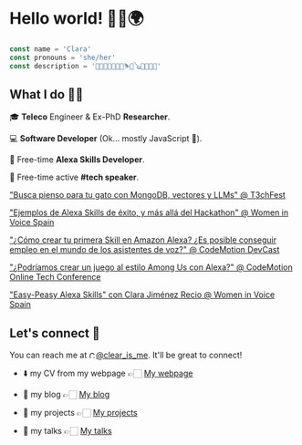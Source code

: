 # Hello world! 👋🏻🌍

```javascript
const name = 'Clara'
const pronouns = 'she/her'
const description = '👩🏻‍💻😻🌈🥦🍻⛷🎸🪕💖🚀📸🥳'
```

## What I do 🙌🏻

🎓 **Teleco** Engineer & Ex-PhD **Researcher**.

💻 **Software Developer** (Ok... mostly JavaScript 🤪).

🎊 Free-time **Alexa Skills Developer**.

🎤 Free-time active **#tech speaker**.

["Busca pienso para tu gato con MongoDB, vectores y LLMs" @ T3chFest](https://www.youtube.com/watch?v=iYtlRpmbXeE)

["Ejemplos de Alexa Skills de éxito, y más allá del Hackathon" @ Women in Voice Spain](https://www.youtube.com/watch?v=qxu-xjZoR5k)

["¿Cómo crear tu primera Skill en Amazon Alexa? ¿Es posible conseguir empleo en el mundo de los asistentes de voz?" @ CodeMotion DevCast](https://youtu.be/cdOT-sbwUQc)

["¿Podríamos crear un juego al estilo Among Us con Alexa?" @ CodeMotion Online Tech Conference](https://talks.codemotion.com/podramos-crear-un-juego-al-estilo-among-)

["Easy-Peasy Alexa Skills" con Clara Jiménez Recio @ Women in Voice Spain](https://www.youtube.com/watch?v=msr30-fZWNg)

## Let's connect 🔌

You can reach me at [<img src="https://logos-marcas.com/wp-content/uploads/2020/04/Twitter-Logo.png" alt="Clara's Twitter" height="12">@clear_is_me](https://twitter.com/clear_is_me). It'll be great to connect!

- ⬇️ my CV from my webpage 👉🏻 [My webpage](https://clara-jr.github.io/about)

- 👀 my blog 👉🏻 [My blog](https://clara-jr.github.io)

- 👀 my projects 👉🏻 [My projects](https://clara-jr.github.io/projects)
  
- 👀 my talks 👉🏻 [My talks](https://clara-jr.github.io/talks)
